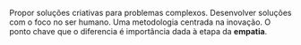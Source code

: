 Propor soluções criativas para problemas complexos.
Desenvolver soluções com o foco no ser humano.
Uma metodologia centrada na inovação.
O ponto chave que o diferencia é importância dada à  etapa da **empatia**.

